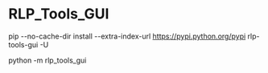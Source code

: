 # RLP_Tools_GUI

pip --no-cache-dir install --extra-index-url https://pypi.python.org/pypi rlp-tools-gui -U

python -m rlp_tools_gui
